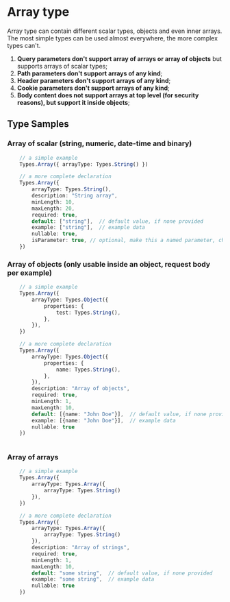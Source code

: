 # Array type

Array type can contain different scalar types, objects and even inner arrays. The most simple types can be used almost everywhere, the more complex types can't.

1. **Query parameters don't support array of arrays or array of objects** but supports arrays of scalar types;
2. **Path parameters don't support arrays of any kind**;
3. **Header parameters don't support arrays of any kind**;
4. **Cookie parameters don't support arrays of any kind**;
5. **Body content does not support arrays at top level (for security reasons), but support it inside objects**;

## Type Samples

### Array of scalar (string, numeric, date-time and binary)

```ts
    // a simple example
    Types.Array({ arrayType: Types.String() })

    // a more complete declaration
    Types.Array({
        arrayType: Types.String(),
        description: "String array",
        minLength: 10,
        maxLength: 20,
        required: true,
        default: ["string"],  // default value, if none provided
        example: ["string"],  // example data
        nullable: true,
        isParameter: true, // optional, make this a named parameter, check documentation for parameters
    })
```

### Array of objects (only usable inside an object, request body per example)

```ts
    // a simple example
    Types.Array({
        arrayType: Types.Object({
            properties: {
                test: Types.String(),
            },
        }),
    })

    // a more complete declaration
    Types.Array({
        arrayType: Types.Object({
            properties: {
                name: Types.String(),
            },
        }),
        description: "Array of objects",
        required: true,
        minLength: 1,
        maxLength: 10,
        default: [{name: "John Doe"}],  // default value, if none provided
        example: [{name: "John Doe"}],  // example data
        nullable: true
    })
    
```

### Array of arrays

```ts
    // a simple example
    Types.Array({
        arrayType: Types.Array({ 
            arrayType: Types.String() 
        }),
    })

    // a more complete declaration
    Types.Array({
        arrayType: Types.Array({ 
            arrayType: Types.String() 
        }),
        description: "Array of strings",
        required: true,
        minLength: 1,
        maxLength: 10,
        default: "some string",  // default value, if none provided
        example: "some string",  // example data
        nullable: true
    })
```

